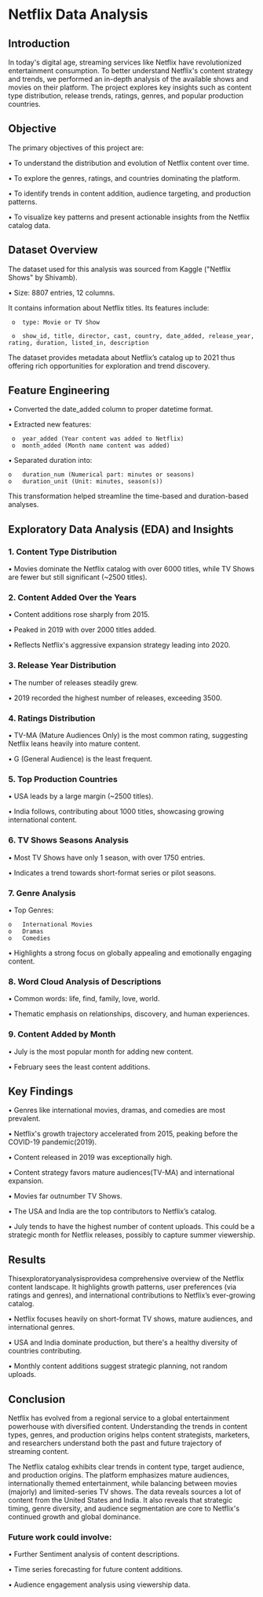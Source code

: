 # Netflix Data Analysis

## Introduction

In today's digital age, streaming services like Netflix have revolutionized entertainment consumption. To better understand Netflix's content strategy and trends, we performed an in-depth analysis of the available shows and movies on their platform. The project explores key insights such as content type distribution, release trends, ratings, genres, and popular production countries.

## Objective

The primary objectives of this project are:

•	To understand the distribution and evolution of Netflix content over time.

•	To explore the genres, ratings, and countries dominating the platform.

•	To identify trends in content addition, audience targeting, and production patterns.

•	To visualize key patterns and present actionable insights from the Netflix catalog data.

## Dataset Overview
The dataset used for this analysis was sourced from Kaggle ("Netflix Shows" by Shivamb).

•	Size: 8807 entries, 12 columns.


It contains information about Netflix titles. Its features include:

     o	type: Movie or TV Show

     o	show_id, title, director, cast, country, date_added, release_year, rating, duration, listed_in, description

The dataset provides metadata about Netflix’s catalog up to 2021 thus offering rich opportunities for exploration and trend discovery.

## Feature Engineering

•	Converted the date_added column to proper datetime format.

•	Extracted new features:

     o	year_added (Year content was added to Netflix)
     o	month_added (Month name content was added)
    
•	Separated duration into:

    o	duration_num (Numerical part: minutes or seasons)
    o	duration_unit (Unit: minutes, season(s))
    
This transformation helped streamline the time-based and duration-based analyses.

## Exploratory Data Analysis (EDA) and Insights

### 1. Content Type Distribution

•	Movies dominate the Netflix catalog with over 6000 titles, while TV Shows are fewer but still significant (~2500 titles).

### 2. Content Added Over the Years

•	Content additions rose sharply from 2015.

•	Peaked in 2019 with over 2000 titles added.

•	Reflects Netflix's aggressive expansion strategy leading into 2020.

### 3. Release Year Distribution

•	The number of releases steadily grew.

•	2019 recorded the highest number of releases, exceeding 3500.

### 4. Ratings Distribution

•	TV-MA (Mature Audiences Only) is the most common rating, suggesting Netflix leans heavily into mature content.

•	G (General Audience) is the least frequent.

### 5. Top Production Countries

•	USA leads by a large margin (~2500 titles).

•	India follows, contributing about 1000 titles, showcasing growing international content.

### 6. TV Shows Seasons Analysis

•	Most TV Shows have only 1 season, with over 1750 entries.

•	Indicates a trend towards short-format series or pilot seasons.

### 7. Genre Analysis

•	Top Genres:

    o	International Movies
    o	Dramas
    o	Comedies
    
•	Highlights a strong focus on globally appealing and emotionally engaging content.

### 8. Word Cloud Analysis of Descriptions

•	Common words: life, find, family, love, world.

•	Thematic emphasis on relationships, discovery, and human experiences.

### 9. Content Added by Month

•	July is the most popular month for adding new content.

•	February sees the least content additions.

## Key Findings

•	Genres like international movies, dramas, and comedies are most prevalent.

•	Netflix's growth trajectory accelerated from 2015, peaking before the COVID-19 pandemic(2019).

•	Content released in 2019 was exceptionally high.

•	Content strategy favors mature audiences(TV-MA) and international expansion.

•	Movies far outnumber TV Shows.

•	The USA and India are the top contributors to Netflix’s catalog.

•	July tends to have the highest number of content uploads. This could be a strategic month for Netflix releases, possibly to capture summer viewership.

## Results
Thisexploratoryanalysisprovidesa comprehensive overview of the Netflix content landscape. It highlights growth patterns, user preferences (via ratings and genres), and international contributions to Netflix’s ever-growing catalog.

•	Netflix focuses heavily on short-format TV shows, mature audiences, and international genres.

•	USA and India dominate production, but there's a healthy diversity of countries contributing.

•	Monthly content additions suggest strategic planning, not random uploads.

## Conclusion

Netflix has evolved from a regional service to a global entertainment powerhouse with diversified content. Understanding the trends in content types, genres, and production origins helps content strategists, marketers, and researchers understand both the past and future trajectory of streaming content.

The Netflix catalog exhibits clear trends in content type, target audience, and production origins. The platform emphasizes mature audiences, internationally themed entertainment, while balancing between movies (majorly) and limited-series TV shows. The data reveals sources a lot of content from the United States and India. It also reveals that strategic timing, genre diversity, and audience segmentation are core to Netflix's continued growth and global dominance.

### Future work could involve:

•	Further Sentiment analysis of content descriptions.

•	Time series forecasting for future content additions.

•	Audience engagement analysis using viewership data.





